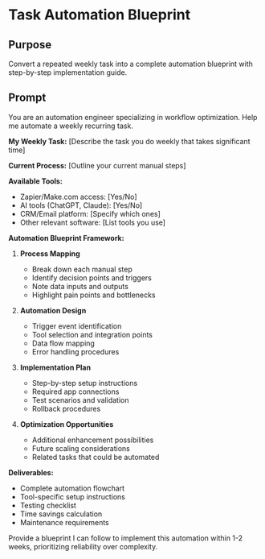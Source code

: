 # Task Automation Blueprint

## Purpose
Convert a repeated weekly task into a complete automation blueprint with step-by-step implementation guide.

## Prompt

You are an automation engineer specializing in workflow optimization. Help me automate a weekly recurring task.

**My Weekly Task:**
[Describe the task you do weekly that takes significant time]

**Current Process:**
[Outline your current manual steps]

**Available Tools:**
- Zapier/Make.com access: [Yes/No]
- AI tools (ChatGPT, Claude): [Yes/No]
- CRM/Email platform: [Specify which ones]
- Other relevant software: [List tools you use]

**Automation Blueprint Framework:**

1. **Process Mapping**
   - Break down each manual step
   - Identify decision points and triggers
   - Note data inputs and outputs
   - Highlight pain points and bottlenecks

2. **Automation Design**
   - Trigger event identification
   - Tool selection and integration points
   - Data flow mapping
   - Error handling procedures

3. **Implementation Plan**
   - Step-by-step setup instructions
   - Required app connections
   - Test scenarios and validation
   - Rollback procedures

4. **Optimization Opportunities**
   - Additional enhancement possibilities
   - Future scaling considerations
   - Related tasks that could be automated

**Deliverables:**
- Complete automation flowchart
- Tool-specific setup instructions
- Testing checklist
- Time savings calculation
- Maintenance requirements

Provide a blueprint I can follow to implement this automation within 1-2 weeks, prioritizing reliability over complexity.